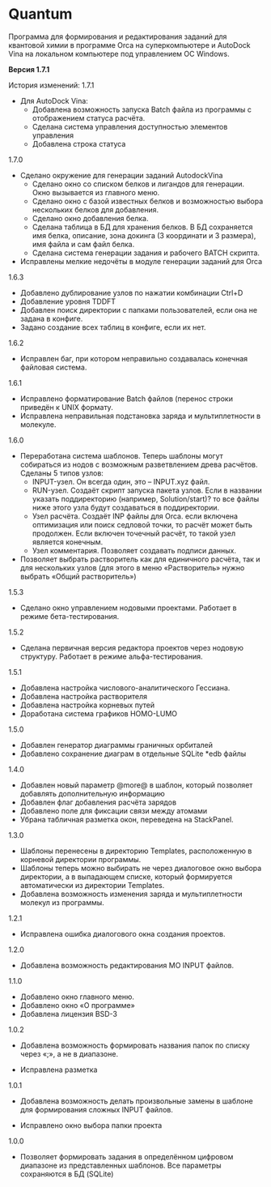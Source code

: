 # Quantum
Программа для формирования и редактирования заданий для квантовой химии в программе Orca на суперкомпьютере и AutoDock Vina на локальном компьютере под управлением ОС Windows.

**Версия 1.7.1**

История изменений:
1.7.1
* Для AutoDock Vina: 
  + Добавлена возможность запуска Batch файла из программы с отображением статуса расчёта.
  + Сделана система управления доступностью элементов управления
  + Добавлена строка статуса

1.7.0
* Сделано окружение для генерации заданий AutodockVina
  + Сделано окно со списком белков и лигандов для генерации. Окно вызывается из главного меню.
  + Сделано окно с базой известных белков и возможностью выбора нескольких белков для добавления.
  + Сделано окно добавления белка.
  + Сделана таблица в БД для хранения белков. В БД сохраняется имя белка, описание, зона докинга (3 координати и 3 размера), имя файла и сам файл белка.
  + Сделана система генерации задания и рабочего BATCH скрипта.
* Исправлены мелкие недочёты в модуле генерации заданий для Orca


1.6.3
* Добавлено дублирование узлов по нажатии комбинации Ctrl+D
* Добавление уровня TDDFT
* Добавлен поиск директории с папками пользователей, если она не задана в конфиге.
* Задано создание всех таблиц в конфиге, если их нет.

1.6.2
* Исправлен баг, при котором неправильно создавалась конечная файловая система.

1.6.1
* Исправлено форматирование Batch файлов (перенос строки приведён к UNIX формату.
* Исправлена неправильная подстановка заряда и мультиплетности в молекуле.

1.6.0
* Переработана система шаблонов. Теперь шаблоны могут собираться из нодов с возможным разветвлением древа расчётов. Сделаны 5 типов узлов:
  + INPUT-узел. Он всегда один, это – INPUT.xyz файл.
  + RUN-узел. Создаёт скрипт запуска пакета узлов. Если в названии указать поддиректорию (например, Solution/start)? то все файлы ниже этого узла будут создаваться в поддиректории. 
  + Узел расчёта. Создаёт INP файлы для Orca. если включена оптимизация или поиск седловой точки, то расчёт может быть продолжен. Если включен точечный расчёт, то такой узел является конечным.
  + Узел комментария. Позволяет создавать подписи данных.
* Позволяет выбрать растворитель как для единичного расчёта, так и для нескольких узлов (для этого в меню «Растворитель» нужно выбрать «Общий растворитель»)

1.5.3
* Сделано окно управлением нодовыми проектами. Работает в режиме бета-тестирования.

1.5.2
* Сделана первичная версия редактора проектов через нодовую структуру. Работает в режиме альфа-тестирования.

1.5.1
* Добавлена настройка числового-аналитического Гессиана.
* Добавлена настройка растворителя
* Добавлена настройка корневых путей
* Доработана система графиков HOMO-LUMO

1.5.0
* Добавлен генератор диаграммы граничных орбиталей
* Добавлено сохранение диаграм в отдельные SQLite \*edb файлы

1.4.0
* Добавлен новый параметр @more@ в шаблон, который позволяет добавлять дополнительную информацию
* Добавлен флаг добавления расчёта зарядов
* Добавлено поле для фиксации связи между атомами
* Убрана табличная разметка окон, переведена на StackPanel.

1.3.0
* Шаблоны перенесены в директорию Templates, расположенную в корневой директории программы.
* Шаблоны теперь можно выбирать не через диалоговое окно выбора директории, а в выпадающем списке, который формируется автоматически из директории Templates.
* Добавлена возможность изменения заряда и мультиплетности молекул из программы.

1.2.1
* Исправлена ошибка диалогового окна создания проектов.

1.2.0
+ Добавлена возможность редактирования MO INPUT файлов.

1.1.0
+ Добавлено окно главного меню.
+ Добавлено окно «О программе»
+ Добавлена лицензия BSD-3

1.0.2
+ Добавлена возможность формировать названия папок по списку через «;», а не в диапазоне.
* Исправлена разметка

1.0.1
+ Добавлена возможность делать произвольные замены в шаблоне для формирования сложных INPUT файлов.
* Исправлено окно выбора папки проекта

1.0.0
* Позволяет формировать задания в определённом цифровом диапазоне из представленных шаблонов. Все параметры сохраняются в БД (SQLite)
